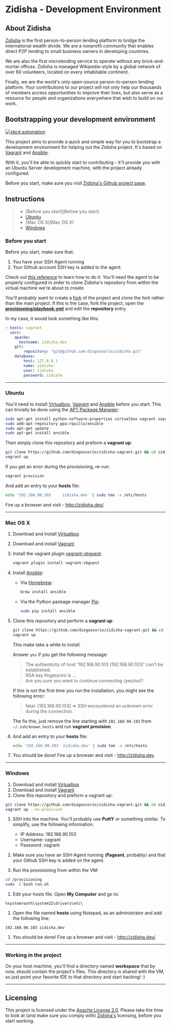 # Zidisha - Development Environment

## About Zidisha

[Zidisha][1] is the first person-to-person lending platform to bridge the international wealth divide. We are a nonprofit community that enables direct P2P lending to small business owners in developing countries.

We are also the first microlending service to operate without any brick-and-mortar offices. Zidisha is managed Wikipedia-style by a global network of over 60 volunteers, located on every inhabitable continent.

Finally, we are the world's only open-source person-to-person lending platform. Your contributions to our project will not only help our thousands of members access opportunities to improve their lives, but also serve as a resource for people and organizations everywhere that wish to build on our work.


## Bootstrapping your development environment

[![xkcd automation](http://imgs.xkcd.com/comics/automation.png)](https://xkcd.com/1319/)

This project aims to provide a quick and simple way for you to bootstrap a development environment for helping out the Zidisha project. It's based on [Vagrant][2] and [Ansible][3].

With it, you'll be able to quickly start to contributing - it'll provide you with an Ubuntu Server development machine, with the project already configured.

Before you start, make sure you visit [Zidisha's Github project page][4].


## Instructions

> * [Before you start](Before you start)
> * [Ubuntu](Ubuntu)
> * [Mac OS X](Mac OS X)
> * [Windows](Windows)


### Before you start

Before you start, make sure that:

1. You have your SSH Agent running
2. Your Github account SSH key is added to the agent.

Check out [this reference][9] to learn how to do it. You'll need the agent to be properly configured in order to clone Zidisha's repository from within the virtual machine we're about to create.

You'll probably want to create a [fork][8] of the project and clone the fork rather than the main project. If this is the case, fork the project, open the [**provisioning/playbook.yml**][9] and edit the **repository** entry.

In my case, it would look something like this:

```yaml
- hosts: vagrant
  vars:
    apache:
      hostname: zidisha.dev
    git:
        repository: "git@github.com:diogoosorio/zidisha.git"
    database:
        host: 127.0.0.1
        name: zidisha
        user: zidisha
        password: zidisha
```

----

### Ubuntu

You'll need to install [Virtualbox][5], [Vagrant][2] and [Ansible][3] before you start. This can trivially be done using the [APT Package Manager][6]:

```bash
sudo apt-get install python-software-properties virtualbox vagrant saycow
sudo add-apt-repository ppa:rquillo/ansible
sudo apt-get update
sudo apt-get install ansible
```

Then simply clone this repository and preform a **vagrant up**:

```bash
git clone https://github.com/diogoosorio/zidisha-vagrant.git && cd zidisha-vagrant
vagrant up
```

If you get an error during the provisioning, re-run:

```bash
vagrant provision
```

And add an entry to your **hosts** file:

```bash
echo '192.168.90.103     zidisha.dev' | sudo tee -a /etc/hosts
```

Fire up a browser and visit - http://zidisha.dev/.

----

### Mac OS X

1. Download and install [Virtualbox][13]
1. Download and install [Vagrant][14]
1. Install the vagrant plugin [vagrant-vbguest][15]:

    ```bash
    vagrant plugin install vagrant-vbguest
    ```
 
1. Install [Ansible][3]:
     - Via [Homebrew][7]:

        ```bash
        brew install ansible
        ```
   
     - Via the Python package manager [Pip][16]:

        ```bash
        sudo pip install ansible
        ```

1. Clone this repository and perform a **vagrant up**:

    ```bash
    git clone https://github.com/diogoosorio/zidisha-vagrant.git && cd zidisha-vagrant
    vagrant up
    ```
    
    This make take a while to install.
    
    Answer `yes` if you get the following message:
    
    > The authenticity of host '192.168.90.103 (192.168.90.103)' can't be established.  
    > RSA key fingerprint is ...  
    > Are you sure you want to continue connecting (yes/no)?
    
    If this is not the first time you run the installation, you might see the following error:
    
    > fatal: [192.168.90.103] => SSH encountered an unknown error during the connection.
    
    The fix this, just remove the line starting with `192.168.90.103`
    from `~/.ssh/known_hosts` and run **vagrant provision**.

1. And add an entry to your **hosts** file:
   
    ```bash
    echo '192.168.90.103  zidisha.dev' | sudo tee -a /etc/hosts
    ```

1. You should be done! Fire up a browser and visit - http://zidisha.dev.


----

### Windows

1. Download and install [Virtualbox][5]
1. Download and install [Vagrant][2]
1. Clone this repository and preform a vagrant up:

  ```bash
  git clone https://github.com/diogoosorio/zidisha-vagrant.git && cd zidisha-vagrant
  vagrant up --no-provision
  ```

1.  SSH into the machine. You'll probably use **PuttY** or something similar. To simplify, use the following information:

    * IP Address: 192.168.90.103
    * Username: vagrant
    * Password: vagrant

1. Make sure you have an SSH-Agent running (**Pageant**, probably) and that your Github SSH key is added on the agent.

1. Run the provisioning from within the VM:

  ```bash
  cd /provisioning
  sudo -E bash run.sh
  ```

1. Edit your hosts file. Open **My Computer** and go to:

  ```no-highlight
  %systemroot%\system32\drivers\etc\
  ```
1. Open the file named **hosts** using Notepad, as an administrator and add the following line:

  ```no-highlight
  192.168.90.103 zidisha.dev
  ```

1. You should be done! Fire up a browser and visit - http://zidisha.dev/.

----

### Working in the project

On your host machine, you'll find a directory named **workspace** that by now, should contain the project's files. This directory is shared with the VM, so just point your favorite IDE to that directory and start hacking! :)

----

## Licensing

This project is licensed under the [Apache License 2.0][11]. Please take the time to look at (and make sure you comply with) [Zidisha's][12] licensing, before you start working.


[1]: http://zidisha.org/                                          "Zidisha"
[2]: http://www.vagrantup.com/                                    "Vagrant"
[3]: http://ansible.github.io/                                    "Ansible"
[4]: https://github.com/Zidisha/zidisha                           "Zidisha Github"
[5]: http://virtualbox.org/                                       "Virtualbox"
[6]: https://wiki.debian.org/Apt                                  "APT"
[7]: http://brew.sh/                                              "Homebrew"
[8]: https://help.github.com/articles/fork-a-repo                 "Github Fork"
[9]: provisioning/playbook.yml                                    "Playbook.yml"
[10]: https://help.github.com/articles/using-ssh-agent-forwarding "Using ssh-agent forwarding"
[11]: License.md                                                  "Apache License 2.0"
[12]: https://github.com/Zidisha/zidisha/blob/master/LICENSE      "Zidisha License"
[13]: https://www.virtualbox.org/wiki/Downloads                   "Download VirtualBox"
[14]: http://www.vagrantup.com/downloads                          "Download Vagrant"
[15]: https://github.com/dotless-de/vagrant-vbguest               "vagrant-vbguest"
[16]: http://pip.readthedocs.org/en/latest/index.html             "pip"

